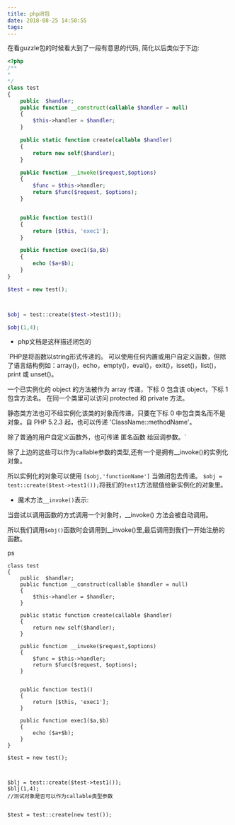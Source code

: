```yaml
---
title: php闭包
date: 2018-08-25 14:50:55
tags:
---
```

在看guzzle包的时候看大到了一段有意思的代码, 简化以后类似于下边:

```php
<?php
/**
* 
*/
class test 
{
	public  $handler;
	public function __construct(callable $handler = null)
	{
		$this->handler = $handler;
	}

	public static function create(callable $handler)
	{
		return new self($handler);
	}

	public function __invoke($request,$options)
	{
		$func = $this->handler;
	    return $func($request, $options);
	}


	public function test1()
	{
		return [$this, 'exec1'];
	}

	public function exec1($a,$b)
	{
		echo ($a+$b);
	}
}

$test = new test();



$obj = test::create($test->test1());

$obj(1,4);


```

- php文档是这样描述闭包的


`PHP是将函数以string形式传递的。 可以使用任何内置或用户自定义函数，但除了语言结构例如：array()，echo，empty()，eval()，exit()，isset()，list()，print 或 unset()。
 
 一个已实例化的 object 的方法被作为 array 传递，下标 0 包含该 object，下标 1 包含方法名。 在同一个类里可以访问 protected 和 private 方法。
 
 静态类方法也可不经实例化该类的对象而传递，只要在下标 0 中包含类名而不是对象。自 PHP 5.2.3 起，也可以传递 'ClassName::methodName'。
 
 除了普通的用户自定义函数外，也可传递 匿名函数 给回调参数。`
 
 除了上边的这些可以作为callable参数的类型,还有一个是拥有__invoke()的实例化对象。


所以实例化的对象可以使用 `[$obj,'functionName']` 当做闭包去传递。
`$obj = test::create($test->test1());`将我们的`test1`方法赋值给新实例化的对象里。


- 魔术方法`__invoke()`表示:

当尝试以调用函数的方式调用一个对象时，__invoke() 方法会被自动调用。


所以我们调用`$obj()`函数时会调用到__invoke()里,最后调用到我们一开始注册的函数。



ps
```
class test 
{
	public  $handler;
	public function __construct(callable $handler = null)
	{
		$this->handler = $handler;
	}

	public static function create(callable $handler)
	{
		return new self($handler);
	}

	public function __invoke($request,$options)
	{
		$func = $this->handler;
	    return $func($request, $options);
	}


	public function test1()
	{
		return [$this, 'exec1'];
	}

	public function exec1($a,$b)
	{
		echo ($a+$b);
	}
}

$test = new test();



$blj = test::create($test->test1());
$blj(1,4);
//测试对象是否可以作为callable类型参数


$test = test::create(new test());
```